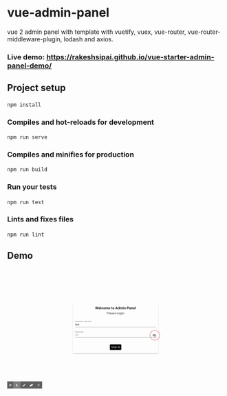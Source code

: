 # vue-admin-panel
vue 2 admin panel with template with vuetify, vuex, vue-router, vue-router-middleware-plugin, lodash and axios.

### Live demo: https://rakeshsipai.github.io/vue-starter-admin-panel-demo/

## Project setup
```
npm install
```

### Compiles and hot-reloads for development
```
npm run serve
```

### Compiles and minifies for production
```
npm run build
```

### Run your tests
```
npm run test
```

### Lints and fixes files
```
npm run lint
```
## Demo
![](public/images/demo.gif)



